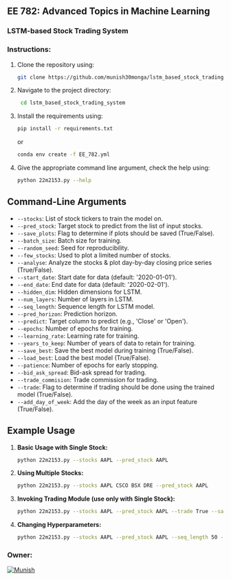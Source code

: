 ## EE 782: Advanced Topics in Machine Learning

### LSTM-based Stock Trading System

### Instructions:
1. Clone the repository using:
    ```bash
    git clone https://github.com/munish30monga/lstm_based_stock_trading_system
   ```
2. Navigate to the project directory: 
   ```bash
    cd lstm_based_stock_trading_system
   ```
3. Install the requirements using: 
    ```bash
    pip install -r requirements.txt
    ```
    or
    ```bash
    conda env create -f EE_782.yml
    ```
4. Give the appropriate command line argument, check the help using:
    ```bash
    python 22m2153.py --help
    ```

## Command-Line Arguments

- `--stocks`: List of stock tickers to train the model on.
- `--pred_stock`: Target stock to predict from the list of input stocks.
- `--save_plots`: Flag to determine if plots should be saved (True/False).
- `--batch_size`: Batch size for training.
- `--random_seed`: Seed for reproducibility.
- `--few_stocks`: Used to plot a limited number of stocks.
- `--analyse`: Analyze the stocks & plot day-by-day closing price series (True/False).
- `--start_date`: Start date for data (default: '2020-01-01').
- `--end_date`: End date for data (default: '2020-02-01').
- `--hidden_dim`: Hidden dimensions for LSTM.
- `--num_layers`: Number of layers in LSTM.
- `--seq_length`: Sequence length for LSTM model.
- `--pred_horizon`: Prediction horizon.
- `--predict`: Target column to predict (e.g., 'Close' or 'Open').
- `--epochs`: Number of epochs for training.
- `--learning_rate`: Learning rate for training.
- `--years_to_keep`: Number of years of data to retain for training.
- `--save_best`: Save the best model during training (True/False).
- `--load_best`: Load the best model (True/False).
- `--patience`: Number of epochs for early stopping.
- `--bid_ask_spread`: Bid-ask spread for trading.
- `--trade_commision`: Trade commission for trading.
- `--trade`: Flag to determine if trading should be done using the trained model (True/False).
- `--add_day_of_week`: Add the day of the week as an input feature (True/False).

## Example Usage

1. **Basic Usage with Single Stock:**
   
   ```bash
   python 22m2153.py --stocks AAPL --pred_stock AAPL
   ```
2. **Using Multiple Stocks:**
   
   ```bash
   python 22m2153.py --stocks AAPL CSCO BSX DRE --pred_stock AAPL
   ``` 
3. **Invoking Trading Module (use only with Single Stock):**
   
   ```bash
   python 22m2153.py --stocks AAPL --pred_stock AAPL --trade True --save_plots True
   ```  
4. **Changing Hyperparameters:**
   
   ```bash
   python 22m2153.py --stocks AAPL --pred_stock AAPL --seq_length 50 --pred_horizon 5 --add_day_of_week True 
   ```

### Owner:
[![Munish](https://img.shields.io/badge/22M2153-Munish_Monga-blue)](https://github.com/munish30monga)